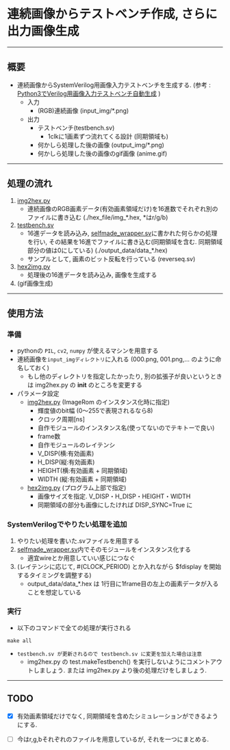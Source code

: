 # 連続画像からテストベンチ作成, さらに出力画像生成

***
## 概要
- 連続画像からSystemVerilog用画像入力テストベンチを生成する. (参考 : [Python3でVerilog用画像入力テストベンチ自動生成](http://kirin.hatenadiary.jp/entry/2014/11/25/020004) )
  - 入力
    - (RGB)連続画像 (input_img/*.png)
  - 出力
    - テストベンチ(testbench.sv)
      - 1clkに1画素ずつ流れてくる設計 (同期領域も)
    - 何かしら処理した後の画像 (output_img/*.png)
    - 何かしら処理した後の画像のgif画像 (anime.gif)


***
## 処理の流れ
  1. [img2hex.py](img2hex.py)
     - 連続画像のRGB画素データ(有効画素領域だけ)を16進数でそれぞれ別のファイルに書き込む (./hex_file/img_*.hex, *はr/g/b)
  1. [testbench.sv](testbench.sv)
     - 16進データを読み込み, [selfmade_wrapper.sv](selfmade_wrapper.sv)に書かれた何らかの処理を行い, その結果を16進でファイルに書き込む(同期領域を含む. 同期領域部分の値は0にしている) (./output_data/data_*.hex)
     - サンプルとして, 画素のビット反転を行っている (reverseq.sv)
  1. [hex2img.py](hex2img.py)
     - 処理後の16進データを読み込み, 画像を生成する
  1. (gif画像生成)



***
## 使用方法
### 準備
- pythonの `PIL`, `cv2`, `numpy` が使えるマシンを用意する
- 連続画像を`input_imgディレクトリ`に入れる (000.png, 001.png,... のように命名しておく)
  - もし他のディレクトリを指定したかったり, 別の拡張子が良いというときは img2hex.py の __init__ のところを変更する
- パラメータ設定
  - [img2hex.py](img2hex.py) (ImageRom のインスタンス化時に指定)
    - 輝度値のbit幅 (0～255で表現されるなら8)
    - クロック周期[ns]
    - 自作モジュールのインスタンス名(使ってないのでテキトーで良い)
    - frame数
    - 自作モジュールのレイテンシ
    - V_DISP(横:有効画素)
    - H_DISP(縦:有効画素)
    - HEIGHT(横:有効画素 + 同期領域)
    - WIDTH (縦:有効画素 + 同期領域)
  - [hex2img.py](hex2img.py) (プログラム上部で指定)
    - 画像サイズを指定. V_DISP・H_DISP・HEIGHT・WIDTH
    - 同期領域の部分も画像にしたければ DISP_SYNC=True に


### SystemVerilogでやりたい処理を追加
1. やりたい処理を書いた.svファイルを用意する
1. [selfmade_wrapper.sv](selfmade_wrapper.sv)内でそのモジュールをインスタンス化する
   - 適宜wireとか用意していい感じにつなぐ
1. (レイテンシに応じて, #(CLOCK_PERIOD) とか入れながら $fdisplay を開始するタイミングを調整する)
   - output_data/data_*.hex は 1行目に1frame目の左上の画素データが入ることを想定している


### 実行
- 以下のコマンドで全ての処理が実行される
```
make all
```
- `testbench.sv が更新されるので testbench.sv に変更を加えた場合は注意`
  - img2hex.py の test.makeTestbench() を実行しないようにコメントアウトしましょう. または img2hex.py より後の処理だけをしましょう. 



***
## TODO
- [x] 有効画素領域だけでなく, 同期領域を含めたシミュレーションができるようにする.
- [ ] 今はr,g,bそれぞれのファイルを用意しているが, それを一つにまとめる.



